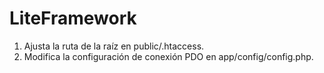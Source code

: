 # LiteFramework


1. Ajusta la ruta de la raíz en public/.htaccess.
2. Modifica la configuración de conexión PDO en app/config/config.php.